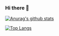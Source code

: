 ### Hi there 👋

[![Anurag's github stats](https://github-readme-stats.vercel.app/api?username=AlishahMughal123&show_icons=true&theme=radical)](https://github.com/anuraghazra/github-readme-stats)

[![Top Langs](https://github-readme-stats.vercel.app/api/top-langs/?username=AlishahMughal123&layout=compact&theme=radical)](https://github.com/anuraghazra/github-readme-stats)


<!--
**AlishahMughal123/AlishahMughal123** is a ✨ _special_ ✨ repository because its `README.md` (this file) appears on your GitHub profile.

Here are some ideas to get you started:

- 🔭 I’m currently working on ...
- 🌱 I’m currently learning ...
- 👯 I’m looking to collaborate on ...
- 🤔 I’m looking for help with ...
- 💬 Ask me about ...
- 📫 How to reach me: ...
- 😄 Pronouns: ...
- ⚡ Fun fact: ...
-->





